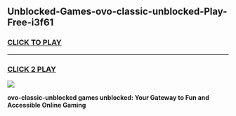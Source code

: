 
## Unblocked-Games-ovo-classic-unblocked-Play-Free-i3f61
<h3>
<a href="https://premium76.site?title=ovo-classic-unblocked&ref=18A1">CLICK TO PLAY</a></h3>
<hr>

<h3>
<a href="https://premium76.site?title=ovo-classic-unblocked&ref=18A1">CLICK 2 PLAY</a>
  
</h3>

<a href="https://premium76.site?title=ovo-classic-unblocked&ref=18A1"><img src="https://clearcache.store/games.png"></a>


**ovo-classic-unblocked games unblocked: Your Gateway to Fun and Accessible Online Gaming**
